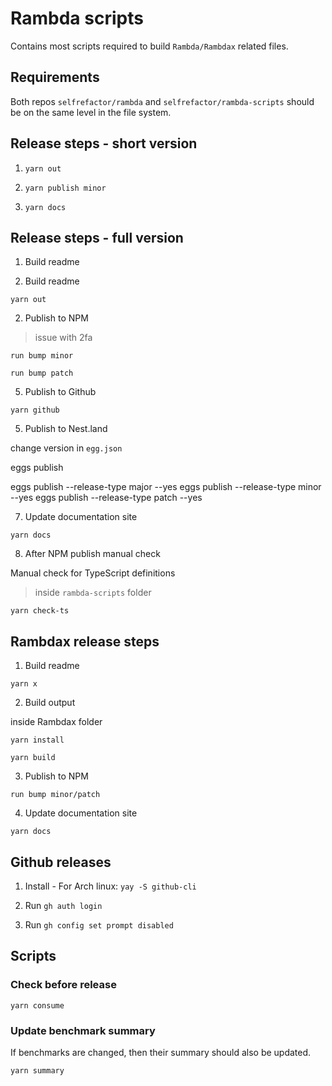 # Rambda scripts

Contains most scripts required to build `Rambda/Rambdax` related files.

## Requirements

Both repos `selfrefactor/rambda` and `selfrefactor/rambda-scripts` should be on the same level in the file system.

## Release steps - short version

1. `yarn out`

2. `yarn publish minor`

3. `yarn docs`

## Release steps - full version

1. Build readme

1. Build readme

`yarn out`

2. Publish to NPM

> issue with 2fa

`run bump minor`

`run bump patch`

5. Publish to Github

`yarn github`

5. Publish to Nest.land

change version in `egg.json`

eggs publish

eggs publish --release-type major --yes
eggs publish --release-type minor --yes
eggs publish --release-type patch --yes

7. Update documentation site

`yarn docs`

8. After NPM publish manual check

Manual check for TypeScript definitions

> inside `rambda-scripts` folder

`yarn check-ts`

## Rambdax release steps

1. Build readme

`yarn x`

2. Build output

inside Rambdax folder

`yarn install`

`yarn build`

3. Publish to NPM

`run bump minor/patch`

4. Update documentation site

`yarn docs`

## Github releases

1. Install - For Arch linux: `yay -S github-cli`

2. Run `gh auth login`

3. Run `gh config set prompt disabled`

## Scripts

### Check before release

`yarn consume`

### Update benchmark summary

If benchmarks are changed, then their summary should also be updated.

`yarn summary`
